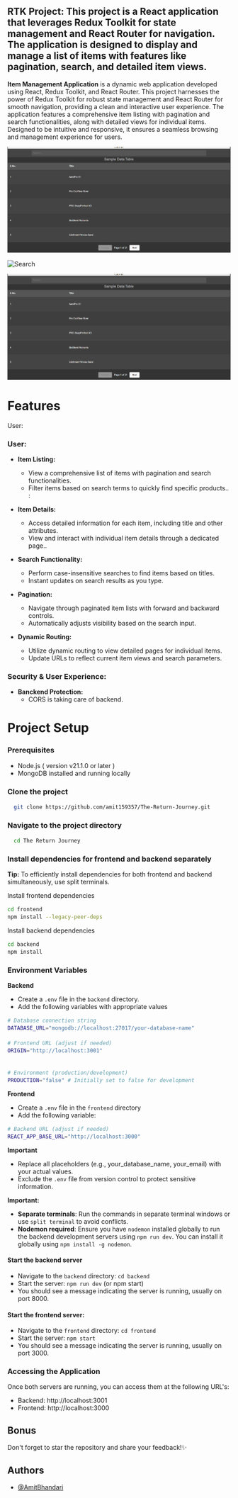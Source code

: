## RTK Project: This project is a React application that leverages Redux Toolkit for state management and React Router for navigation. The application is designed to display and manage a list of items with features like pagination, search, and detailed item views.

 **Item Management Application** is a dynamic web application developed using React, Redux Toolkit, and React Router. This project harnesses the power of Redux Toolkit for robust state management and React Router for smooth navigation, providing a clean and interactive user experience. The application features a comprehensive item listing with pagination and search functionalities, along with detailed views for individual items. Designed to be intuitive and responsive, it ensures a seamless browsing and management experience for users.

![homepage](https://github.com/amit159357/The-Return-Journey/blob/amit/src/assets/images/home.png?raw=true)

![Search](https://github.com/RishiBakshii/mern-ecommerce/blob/main/frontend/src/assets/images/banner3.jpg?raw=true)

![single item](https://github.com/amit159357/The-Return-Journey/blob/amit/src/assets/images/Single.png?raw=true)


# **Features**
User:



### **User:**
- **Item Listing:**
  - View a comprehensive list of items with pagination and search functionalities.
  - Filter items based on search terms to quickly find specific products..
 :



- **Item Details:**
  - Access detailed information for each item, including title and other attributes.
  - View and interact with individual item details through a dedicated page..
  




- **Search Functionality:**
  - Perform case-insensitive searches to find items based on titles.
  - Instant updates on search results as you type.
  
  



- **Pagination:**
  - Navigate through paginated item lists with forward and backward controls.
  - Automatically adjusts visibility based on the search input.
  

- **Dynamic Routing:**
  - Utilize dynamic routing to view detailed pages for individual items.
  - Update URLs to reflect current item views and search parameters.


### **Security & User Experience:**
- **Banckend Protection:**
  - CORS is taking care of backend.




# **Project Setup**

### Prerequisites
- Node.js ( version v21.1.0 or later )
- MongoDB installed and running locally

### Clone the project

```bash
  git clone https://github.com/amit159357/The-Return-Journey.git
```

### Navigate to the project directory

```bash
  cd The Return Journey
```

### Install dependencies for frontend and backend separately
**Tip:** To efficiently install dependencies for both frontend and backend simultaneously, use split terminals.

Install frontend dependencies
```bash
cd frontend
npm install --legacy-peer-deps
```

Install backend dependencies

```bash
cd backend
npm install
```


### Environment Variables
**Backend**
- Create a `.env` file in the `backend` directory.
- Add the following variables with appropriate values
```bash
# Database connection string
DATABASE_URL="mongodb://localhost:27017/your-database-name"

# Frontend URL (adjust if needed)
ORIGIN="http://localhost:3001"


# Environment (production/development)
PRODUCTION="false" # Initially set to false for development
```

**Frontend**
- Create a `.env` file in the `frontend` directory
- Add the following variable:
```bash
# Backend URL (adjust if needed)
REACT_APP_BASE_URL="http://localhost:3000" 
```

**Important**
- Replace all placeholders (e.g., your_database_name, your_email) with your actual values.
- Exclude the `.env` file from version control to protect sensitive information.


**Important:**

- **Separate terminals**: Run the commands in separate terminal windows or use `split terminal` to avoid conflicts.
- **Nodemon required**: Ensure you have `nodemon` installed globally to run the backend development servers using `npm run dev`. You can install it globally using `npm install -g nodemon`.

#### Start the backend server
- Navigate to the `backend` directory: `cd backend`
- Start the server: `npm run dev` (or npm start)
- You should see a message indicating the server is running, usually on port 8000.
     
#### Start the frontend server:
- Navigate to the `frontend` directory: `cd frontend`
- Start the server: `npm start`
- You should see a message indicating the server is running, usually on port 3000.




   
### Accessing the Application
Once both servers are running, you can access them at the following URL's:
- Backend: http://localhost:3001
- Frontend: http://localhost:3000

## **Bonus**
Don't forget to star the repository and share your feedback!✨

## Authors
- [@AmitBhandari](https://amit9675.github.io/)